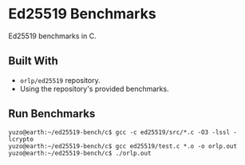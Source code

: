 # Ed25519 Benchmarks

Ed25519 benchmarks in C.

## Built With

- `orlp/ed25519` repository.
- Using the repository's provided benchmarks.

## Run Benchmarks

```console
yuzo@earth:~/ed25519-bench/c$ gcc -c ed25519/src/*.c -O3 -lssl -lcrypto
yuzo@earth:~/ed25519-bench/c$ gcc ed25519/test.c *.o -o orlp.out
yuzo@earth:~/ed25519-bench/c$ ./orlp.out
```

